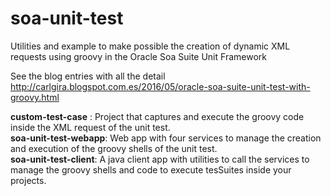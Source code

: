 # soa-unit-test
Utilities and example to make possible the creation of dynamic XML requests using groovy in the Oracle Soa Suite Unit Framework</br>

See the blog entries with all the detail</br>
http://carlgira.blogspot.com.es/2016/05/oracle-soa-suite-unit-test-with-groovy.html

**custom-test-case** : Project that captures and execute the groovy code inside the XML request of the unit test.</br>
**soa-unit-test-webapp**: Web app with four services to manage the creation and execution of the groovy shells of the unit test.</br>
**soa-unit-test-client**: A java client app with utilities to call the services to manage the groovy shells and code to execute tesSuites inside your projects.

